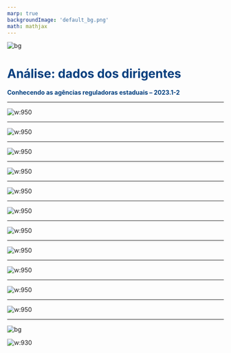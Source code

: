 ```yaml
---
marp: true
backgroundImage: 'default_bg.png'
math: mathjax
---
```

<style>
section {
  background-image: url(default_bg.png);
}
h1, h2, h3, strong {
  color: #003E7E;
}
h3, h4, h5 {
  text-align: center;
}
h4, h5 {
  font-weight: normal;
}
h1 {
  font-size: 200%;
}
h2, h3 {
  font-size: 150%;
}
h4 {
  font-size: 100%;
}
h5 {
  font-size: 75%;
}
header, a {
  color: #058ED0;
}
header {
  font-size: 85%;
}
footer {
  color: black;
  font-size: 60%;
}
blockquote {
  background: #f9f9f9;
  font-style: italic;
  font-family: Verdana;
  font-size: 80%;
  line-height: 170%;
  border-left: 10px solid #ccc;
  margin: 1.5em 20px;
  padding: 1.2em 30px;
  quotes: "\201C""\201D""\2018""\2019";
}
blockquote p {
  display: inline;
}
section::after {
  content: attr(data-marpit-pagination) ' / ' attr(data-marpit-pagination-total);
  color: #003E7E;
  font-size: 60%;
}
table {
  margin-left: auto;
  margin-right: auto;
}
th {
  background-color: #003E7E;
  color: white
}
.columns {
  display: grid;
  grid-template-columns: repeat(2, minmax(0, 1fr));
  gap: 1rem;
}
.columns3 {
  display: grid;
  grid-template-columns: repeat(3, minmax(0, 1fr));
  gap: 1rem;
}
span.under {
  text-decoration: underline;
}
td.game, tr.game {
  background-color: white;
  text-align: center;
}
tr.game.action.player1, td.game.action.player1 {
  background-color: #f8f8f8;
  color: #058ED0;
  font-weight: bold;
}
tr.game.action.player2, td.game.action.player2 {
  background-color: #f8f8f8;
  color: #003E7E;
  font-weight: bold;
}
span.payoff.player1 {
  color: #058ED0;
  font-weight: bold;
}
span.payoff.player2 {
  color: #003E7E;
  font-weight: bold;
}
span.fade {
  color: lightgray!important;
}
td.eliminated {
  color: lightgray!important;
  text-decoration: line-through!important;
}
td.eliminated > span {
  color: lightgray!important;
  text-decoration: line-through!important;
}
td.player1 {
  height: 80px;
  width: 80px;
}
</style>

![bg](section_bg.png)

# Análise: dados dos dirigentes 
**Conhecendo as agências reguladoras estaduais – 2023.1-2**


---
<!-- 
paginate: true 
header: Análise: dados dos dirigentes 
footer: lucas.gomes@fgv.br | 15/09/2023
-->

<div style="margin: auto;">

![w:950](1_reconducao.png)

</div>

---

<div style="margin: auto;">

![w:950](2_deixou_o_cargo.png)

</div>

---

<div style="margin: auto;">

![w:950](3_tem_graduacao.png)

</div>

---

<div style="margin: auto;">

![w:950](4_qual_graduacao.png)

</div>

---

<div style="margin: auto;">

![w:950](5_tem_pos_graduacao.png)

</div>

---

<div style="margin: auto;">

![w:950](6_tem_mestrado.png)

</div>

---

<div style="margin: auto;">

![w:950](7_tem_doutorado.png)

</div>

---

<div style="margin: auto;">

![w:950](8_tem_outros_cursos.png)

</div>

---

<div style="margin: auto;">

![w:950](9_ocupou_cargo_publico.png)

</div>

---

<div style="margin: auto;">

![w:950](10_ocupou_cargo_privado.png)

</div>

---

<div style="margin: auto;">

![w:950](11_tem_filiacao_partidaria.png)

</div>

---

<!-- 
paginate: true 
header: .
footer: .
-->

![bg](white.png)

<div style="margin: auto;">

![w:930](reparos.png)

</div>